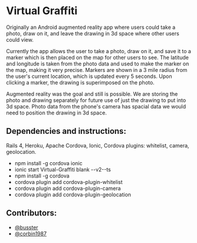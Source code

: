 # Virtual Graffiti

Originally an Android augmented reality app where users could take a photo, draw on it, and leave the drawing in 3d space where other users could view. 

Currently the app allows the user to take a photo, draw on it, and save it to a marker which is then placed on the map for other users to see. The latitude and longitude is taken from the photo data and used to make the marker on the map, making it very precise. Markers are shown in a 3 mile radius from the user's current location, which is updated every 5 seconds. Upon clicking a marker, the drawing is superimposed on the photo. 

Augmented reality was the goal and still is possible. We are storing the photo and drawing separately for future use of just the drawing to put into 3d space. Photo data from the phone's camera has spacial data we would need to position the drawing in 3d space. 

## Dependencies and instructions:
Rails 4, Heroku, Apache Cordova, Ionic, Cordova plugins: whitelist, camera, geolocation. 

* npm install -g cordova ionic
* ionic start Virtual-Graffiti blank --v2--ts
* npm install -g cordova
* cordova plugin add cordova-plugin-whitelist
* cordova plugin add cordova-plugin-camera
* cordova plugin add cordova-plugin-geolocation

## Contributors:
- [@busster](https://github.com/busster)
- [@corbin1987](https://github.com/corbin1987)
